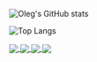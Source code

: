![Oleg's GitHub stats](https://github-readme-stats.vercel.app/api?username=Vlasovets&count_private=true&show_icons=true&theme=buefy)

![Top Langs](https://github-readme-stats.vercel.app/api/top-langs/?username=Vlasovets&hide=jupyter%20notebook&langs_count=7&layout=compact)


<a href="https://github.com/Vlasovets/q2-gglasso">
  <img align="center" src="https://github-readme-stats.vercel.app/api/pin/?username=Vlasovets&repo=q2-gglasso" />
</a>
<a href="https://github.com/Vlasovets/GGLasso">
  <img align="center" src="https://github-readme-stats.vercel.app/api/pin/?username=Vlasovets&repo=GGLasso" />
</a>
<a href="https://github.com/Vlasovets/brain_challenge">
  <img align="center" src="https://github-readme-stats.vercel.app/api/pin/?username=Vlasovets&repo=brain_challenge" />
</a>
<a href="https://github.com/Vlasovets/Causal_Microbiome_Tutorial">
  <img align="center" src="https://github-readme-stats.vercel.app/api/pin/?username=Vlasovets&repo=Causal_Microbiome_Tutorial" />
</a>

